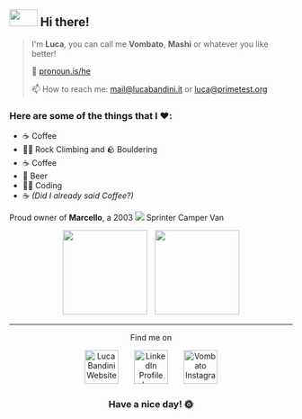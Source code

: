 ## <img src="https://media0.giphy.com/media/Uuvny52shyLJKtdiRM/giphy.gif" height="30px" width="50px"> Hi there! 
> I'm **Luca**, you can call me **Vombato**, **Mashi** or whatever you like better!
> 
> 👤 [pronoun.is/he](https://pronoun.is/he)
>
>  📫 How to reach me: mail@lucabandini.it or luca@primetest.org
### Here are some of the things that I ❤️:

- ☕ Coffee
- 🧗‍♂️ Rock Climbing and 🪨 Bouldering
- ☕ Coffee
- 🍺 Beer
- 👨‍💻 Coding
- ☕ *(Did I already said Coffee?)*

Proud owner of **Marcello**, a 2003 <img src="https://aleen42.github.io/badges/src/mercedes_benz.svg"> Sprinter Camper Van




<p align="center"><img src="https://github-readme-stats.vercel.app/api?username=vombato&show_icons=true&theme=dracula" height="150px"> <img src="https://media1.giphy.com/media/TcdpZwYDPlWXC/giphy.gif" height="150px"></p>



---

<p align="center">Find me on</p>

<p align="center"><a href="https://lucabandini.it"><img alt="Luca Bandini Website" width="60" height="60" src="https://cdn-icons-png.flaticon.com/512/975/975645.png"/></a>  <a href="https://www.linkedin.com/in/lucabandini/"><img alt="LinkedIn Profile Luca Bandini" widht="60" height="60" src="https://cdn-icons-png.flaticon.com/512/174/174857.png"/></a>  <a href="https://instagram.com/Vombato"><img alt="Vombato Instagram" widht="60" height="60" src="https://www.comune.foggia.it/wp-content/uploads/2021/04/instagram-logo-png.png"/></a></p>

<h3 align="center">Have a nice day! 🌞</h3>
